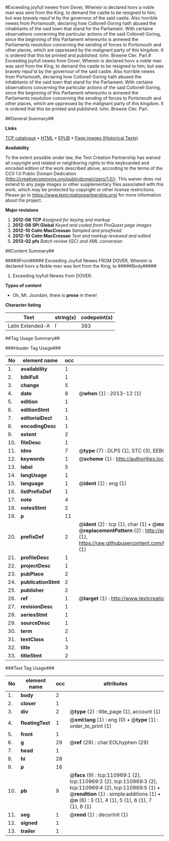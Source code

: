 #Exceeding joyfull newes from Dover, Wherein is declared hovv a noble man was sent from the King, to demand the castle to be resigned to him; but was bravely repul'st by the governour of the said castle. Also horrible newes from Portsmouth, declaring how Collonell Goring hath abused the inhabitants of the said town that stand for the Parliament. With certaine observations concerning the particular actions of the said Collonell Goring, since the beginning of this Parliament whereunto is annexed the Parliaments resolution concerning the sending of forces to Portsmouth and other places, which are oppressed by the malignant party of this kingdom. It is ordered that this be printed and published. Iohn. Browne Cler. Parl.#
Exceeding joyfull newes from Dover, Wherein is declared hovv a noble man was sent from the King, to demand the castle to be resigned to him; but was bravely repul'st by the governour of the said castle. Also horrible newes from Portsmouth, declaring how Collonell Goring hath abused the inhabitants of the said town that stand for the Parliament. With certaine observations concerning the particular actions of the said Collonell Goring, since the beginning of this Parliament whereunto is annexed the Parliaments resolution concerning the sending of forces to Portsmouth and other places, which are oppressed by the malignant party of this kingdom. It is ordered that this be printed and published. Iohn. Browne Cler. Parl.

##General Summary##

**Links**

[TCP catalogue](http://www.ota.ox.ac.uk/tcp/)  • 
[HTML](http://tei.it.ox.ac.uk/tcp/Texts-HTML/free/A84/A84240.html)  • 
[EPUB](http://tei.it.ox.ac.uk/tcp/Texts-EPUB/free/A84/A84240.epub) • 
[Page images (Historical Texts)](https://historicaltexts.jisc.ac.uk/eebo-99858909e)

**Availability**

To the extent possible under law, the Text Creation Partnership has waived all copyright and related or neighboring rights to this keyboarded and encoded edition of the work described above, according to the terms of the CC0 1.0 Public Domain Dedication (http://creativecommons.org/publicdomain/zero/1.0/). This waiver does not extend to any page images or other supplementary files associated with this work, which may be protected by copyright or other license restrictions. Please go to https://www.textcreationpartnership.org/ for more information about the project.

**Major revisions**

1. __2012-08__ __TCP__ *Assigned for keying and markup*
1. __2012-08__ __SPi Global__ *Keyed and coded from ProQuest page images*
1. __2012-10__ __Colm MacCrossan__ *Sampled and proofread*
1. __2012-10__ __Colm MacCrossan__ *Text and markup reviewed and edited*
1. __2013-02__ __pfs__ *Batch review (QC) and XML conversion*

##Content Summary##

#####Front#####
Exceeding Joyfull Newes FROM DOVER, Wherein is declared hovv a Noble man was ſent from the King, to 
#####Body#####

1. Exceeding Ioyfull Newes from DOVER.

**Types of content**

  * Oh, Mr. Jourdain, there is **prose** in there!

**Character listing**


|Text|string(s)|codepoint(s)|
|---|---|---|
|Latin Extended-A|ſ|383|

##Tag Usage Summary##

###Header Tag Usage###

|No|element name|occ|attributes|
|---|---|---|---|
|1.|__availability__|1||
|2.|__biblFull__|1||
|3.|__change__|5||
|4.|__date__|8| @__when__ (1) : 2013-12 (1)|
|5.|__edition__|1||
|6.|__editionStmt__|1||
|7.|__editorialDecl__|1||
|8.|__encodingDesc__|1||
|9.|__extent__|2||
|10.|__fileDesc__|1||
|11.|__idno__|7| @__type__ (7) : DLPS (1), STC (3), EEBO-CITATION (1), PROQUEST (1), VID (1)|
|12.|__keywords__|1| @__scheme__ (1) : http://authorities.loc.gov/ (1)|
|13.|__label__|5||
|14.|__langUsage__|1||
|15.|__language__|1| @__ident__ (1) : eng (1)|
|16.|__listPrefixDef__|1||
|17.|__note__|4||
|18.|__notesStmt__|2||
|19.|__p__|11||
|20.|__prefixDef__|2| @__ident__ (2) : tcp (1), char (1)  •  @__matchPattern__ (2) : ([0-9\-]+):([0-9IVX]+) (1), (.+) (1)  •  @__replacementPattern__ (2) : http://eebo.chadwyck.com/downloadtiff?vid=$1&page=$2 (1), https://raw.githubusercontent.com/textcreationpartnership/Texts/master/tcpchars.xml#$1 (1)|
|21.|__profileDesc__|1||
|22.|__projectDesc__|1||
|23.|__pubPlace__|2||
|24.|__publicationStmt__|2||
|25.|__publisher__|2||
|26.|__ref__|1| @__target__ (1) : http://www.textcreationpartnership.org/docs/. (1)|
|27.|__revisionDesc__|1||
|28.|__seriesStmt__|1||
|29.|__sourceDesc__|1||
|30.|__term__|2||
|31.|__textClass__|1||
|32.|__title__|3||
|33.|__titleStmt__|2||


###Text Tag Usage###

|No|element name|occ|attributes|
|---|---|---|---|
|1.|__body__|2||
|2.|__closer__|1||
|3.|__div__|2| @__type__ (2) : title_page (1), account (1)|
|4.|__floatingText__|1| @__xml:lang__ (1) : eng (0)  •  @__type__ (1) : order_to_print (1)|
|5.|__front__|1||
|6.|__g__|29| @__ref__ (29) : char:EOLhyphen (29)|
|7.|__head__|1||
|8.|__hi__|28||
|9.|__p__|16||
|10.|__pb__|9| @__facs__ (9) : tcp:110969:1 (2), tcp:110969:2 (2), tcp:110969:3 (2), tcp:110969:4 (2), tcp:110969:5 (1)  •  @__rendition__ (1) : simple:additions (1)  •  @__n__ (6) : 3 (1), 4 (1), 5 (1), 6 (1), 7 (1), 8 (1)|
|11.|__seg__|1| @__rend__ (1) : decorInit (1)|
|12.|__signed__|1||
|13.|__trailer__|1||
